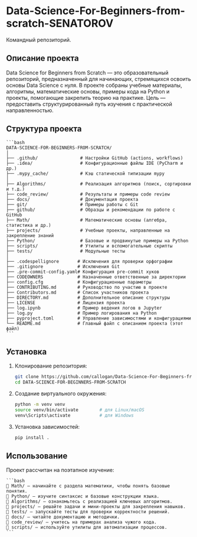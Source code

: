 # Data-Science-For-Beginners-from-scratch-SENATOROV
Командный репозиторий.

## Описание проекта

Data Science for Beginners from Scratch — это образовательный репозиторий, предназначенный для начинающих, стремящихся освоить основы Data Science с нуля. В проекте собраны учебные материалы, алгоритмы, математические основы, примеры кода на Python и проекты, помогающие закрепить теорию на практике. Цель — предоставить структурированный путь изучения с практической направленностью.

## Структура проекта

    ```bash
    DATA-SCIENCE-FOR-BEGINNERS-FROM-SCRATCH/
    │
    ├── .github/                # Настройки GitHub (actions, workflows)
    ├── .idea/                  # Конфигурационные файлы IDE (PyCharm и др.)
    ├── .mypy_cache/            # Кэш статической типизации mypy
    │
    ├── Algorithms/             # Реализация алгоритмов (поиск, сортировки и т.д.)
    ├── code_review/            # Результаты и примеры code review
    ├── docs/                   # Документация проекта
    ├── git/                    # Примеры работы с Git
    ├── github/                 # Образцы и рекомендации по работе с GitHub
    ├── Math/                   # Математические основы (алгебра, статистика и др.)
    ├── projects/               # Учебные проекты, направленные на закрепление знаний
    ├── Python/                 # Базовые и продвинутые примеры на Python
    ├── scripts/                # Утилиты и вспомогательные скрипты
    ├── tests/                  # Модульные тесты
    │
    ├── .codespellignore       # Исключения для проверки орфографии
    ├── .gitignore             # Исключения Git
    ├── .pre-commit-config.yaml# Конфигурация pre-commit хуков
    ├── CODEOWNERS             # Назначенные ответственные за директории
    ├── config.cfg             # Конфигурационные параметры
    ├── CONTRIBUTING.md        # Руководство по участию в проекте
    ├── Contributors.md        # Список участников проекта
    ├── DIRECTORY.md           # Дополнительное описание структуры
    ├── LICENSE                # Лицензия проекта
    ├── log.ipynb              # Пример ведения логов в Jupyter
    ├── log.py                 # Пример логирования на Python
    ├── pyproject.toml         # Управление зависимостями и конфигурациями
    └── README.md              # Главный файл с описанием проекта (этот файл)
    ```

## Установка

1. Клонирование репозитория:

    ```bash
    git clone https://github.com/callogan/Data-Science-For-Beginners-from-scratch-SENATOROV 
    cd DATA-SCIENCE-FOR-BEGINNERS-FROM-SCRATCH
    ```

2. Создание виртуального окружения:

    ```bash
    python -m venv venv
    source venv/bin/activate        # для Linux/macOS
    venv\Scripts\activate           # для Windows
    ```

3. Установка зависимостей:
    ```bash
    pip install .
    ```

## Использование

Проект рассчитан на поэтапное изучение:

    ```bash
    📂 Math/ — начинайте с раздела математики, чтобы понять базовые понятия.
    📂 Python/ — изучите синтаксис и базовые конструкции языка.
    📂 Algorithms/ — ознакомьтесь с реализацией ключевых алгоритмов.
    📂 projects/ — решайте задачи и мини-проекты для закрепления навыков.
    📂 tests/ — запускайте тесты для проверки корректности решений.
    📂 docs/ — читайте документацию и методички.
    📂 code_review/ — учитесь на примерах анализа чужого кода.
    📂 scripts/ — используйте утилиты для автоматизации процессов.
    ```
